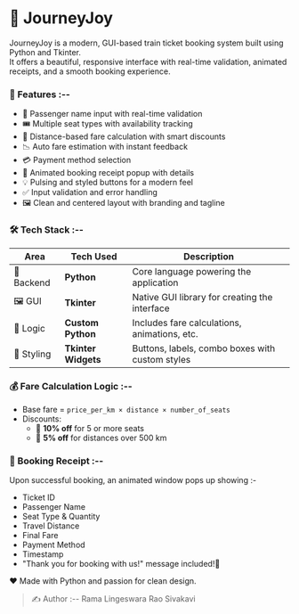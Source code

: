 # 🚆 JourneyJoy  

JourneyJoy is a modern, GUI-based train ticket booking system built using Python and Tkinter.  
It offers a beautiful, responsive interface with real-time validation, animated receipts, and a smooth booking experience.

### 🎯 Features :--

- 👤 Passenger name input with real-time validation  
- 🎟️ Multiple seat types with availability tracking  
- 📏 Distance-based fare calculation with smart discounts  
- 📉 Auto fare estimation with instant feedback  
- 💳 Payment method selection
- 📃 Animated booking receipt popup with details  
- 💡 Pulsing and styled buttons for a modern feel  
- ✅ Input validation and error handling  
- 🖼️ Clean and centered layout with branding and tagline  

### 🛠️ Tech Stack :--

| Area        | Tech Used            | Description                                  |
|-------------|----------------------|----------------------------------------------|
| 🐍 Backend   | **Python**           | Core language powering the application       |
| 🖼️ GUI       | **Tkinter**          | Native GUI library for creating the interface|
| 🧠 Logic     | **Custom Python**    | Includes fare calculations, animations, etc. |
| 🎨 Styling   | **Tkinter Widgets**  | Buttons, labels, combo boxes with custom styles |

### 💰 Fare Calculation Logic :--

- Base fare = `price_per_km × distance × number_of_seats`
- Discounts:
  - 🎁 **10% off** for 5 or more seats
  - 🎁 **5% off** for distances over 500 km

### 🧾 Booking Receipt :--

Upon successful booking, an animated window pops up showing :-

- Ticket ID  
- Passenger Name  
- Seat Type & Quantity  
- Travel Distance  
- Final Fare  
- Payment Method  
- Timestamp  
- "Thank you for booking with us!" message included!🎉
  
❤️ Made with Python and passion for clean design.

> ✍️ Author :--
Rama Lingeswara Rao Sivakavi
